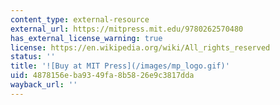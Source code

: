 ```yaml
---
content_type: external-resource
external_url: https://mitpress.mit.edu/9780262570480
has_external_license_warning: true
license: https://en.wikipedia.org/wiki/All_rights_reserved
status: ''
title: '![Buy at MIT Press](/images/mp_logo.gif)'
uid: 4878156e-ba93-49fa-8b58-26e9c3817dda
wayback_url: ''
---
```

